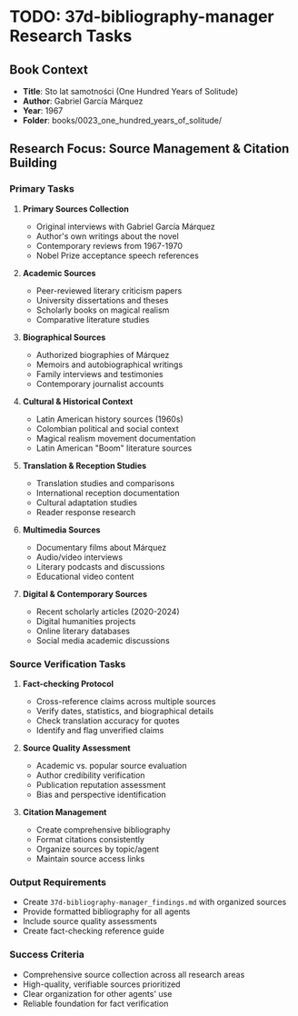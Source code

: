 # TODO: 37d-bibliography-manager Research Tasks

## Book Context
- **Title**: Sto lat samotności (One Hundred Years of Solitude)
- **Author**: Gabriel García Márquez
- **Year**: 1967
- **Folder**: books/0023_one_hundred_years_of_solitude/

## Research Focus: Source Management & Citation Building

### Primary Tasks
1. **Primary Sources Collection**
   - Original interviews with Gabriel García Márquez
   - Author's own writings about the novel
   - Contemporary reviews from 1967-1970
   - Nobel Prize acceptance speech references

2. **Academic Sources**
   - Peer-reviewed literary criticism papers
   - University dissertations and theses
   - Scholarly books on magical realism
   - Comparative literature studies

3. **Biographical Sources**
   - Authorized biographies of Márquez
   - Memoirs and autobiographical writings
   - Family interviews and testimonies
   - Contemporary journalist accounts

4. **Cultural & Historical Context**
   - Latin American history sources (1960s)
   - Colombian political and social context
   - Magical realism movement documentation
   - Latin American "Boom" literature sources

5. **Translation & Reception Studies**
   - Translation studies and comparisons
   - International reception documentation
   - Cultural adaptation studies
   - Reader response research

6. **Multimedia Sources**
   - Documentary films about Márquez
   - Audio/video interviews
   - Literary podcasts and discussions
   - Educational video content

7. **Digital & Contemporary Sources**
   - Recent scholarly articles (2020-2024)
   - Digital humanities projects
   - Online literary databases
   - Social media academic discussions

### Source Verification Tasks
1. **Fact-checking Protocol**
   - Cross-reference claims across multiple sources
   - Verify dates, statistics, and biographical details
   - Check translation accuracy for quotes
   - Identify and flag unverified claims

2. **Source Quality Assessment**
   - Academic vs. popular source evaluation
   - Author credibility verification
   - Publication reputation assessment
   - Bias and perspective identification

3. **Citation Management**
   - Create comprehensive bibliography
   - Format citations consistently
   - Organize sources by topic/agent
   - Maintain source access links

### Output Requirements
- Create `37d-bibliography-manager_findings.md` with organized sources
- Provide formatted bibliography for all agents
- Include source quality assessments
- Create fact-checking reference guide

### Success Criteria
- Comprehensive source collection across all research areas
- High-quality, verifiable sources prioritized
- Clear organization for other agents' use
- Reliable foundation for fact verification